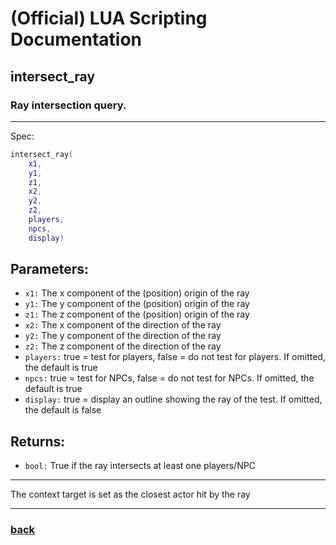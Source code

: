 
# (Official) LUA Scripting Documentation

## intersect_ray

### Ray intersection query.
___
Spec:
```lua
intersect_ray(
	x1,
	y1,
	z1,
	x2,
	y2,
	z2,
	players,
	npcs,
	display)
```
## Parameters:
- `x1:` The x component of the (position) origin of the ray
- `y1:` The y component of the (position) origin of the ray
- `z1:` The z component of the (position) origin of the ray
- `x2:` The x component of the direction of the ray
- `y2:` The y component of the direction of the ray
- `z2:` The z component of the direction of the ray
- `players:` true = test for players, false = do not test for players. If omitted, the default is true
- `npcs:` true = test for NPCs, false = do not test for NPCs. If omitted, the default is true
- `display:` true = display an outline showing the ray of the test. If omitted, the default is false

## Returns:
- `bool:` True if the ray intersects at least one players/NPC

___
The context target is set as the closest actor hit by the ray

___
### [back](../other)
